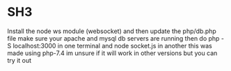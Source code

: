 # SH3

Install the node ws module (websocket) and then update the php/db.php file
make sure your apache and mysql db servers are running then do php -S localhost:3000 in one terminal and node socket.js in another
this was made using php-7.4 im unsure if it will work in other versions but you can try it out
